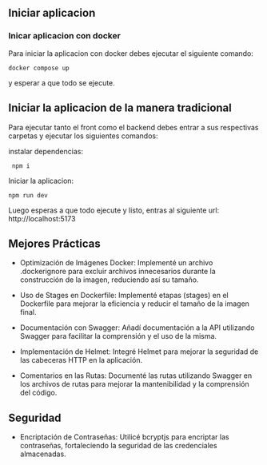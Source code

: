 ## Iniciar aplicacion

### Inicar aplicacion con docker

Para iniciar la aplicacion con docker debes ejecutar el siguiente comando:

`docker compose up`

y esperar a que todo se ejecute.

## Iniciar la aplicacion de la manera tradicional

Para ejecutar tanto el front como el backend debes entrar a sus respectivas carpetas y ejecutar los siguientes comandos:

instalar dependencias:

`` npm i``

Iniciar la aplicacion:

`` npm run dev ``

Luego esperas a que todo ejecute y listo, entras al siguiente url: http://localhost:5173

## Mejores Prácticas

- Optimización de Imágenes Docker: Implementé un archivo .dockerignore para excluir archivos innecesarios durante la construcción de la imagen, reduciendo así su tamaño.

- Uso de Stages en Dockerfile: Implementé etapas (stages) en el Dockerfile para mejorar la eficiencia y reducir el tamaño de la imagen final.

- Documentación con Swagger: Añadí documentación a la API utilizando Swagger para facilitar la comprensión y el uso de la misma.

- Implementación de Helmet: Integré Helmet para mejorar la seguridad de las cabeceras HTTP en la aplicación.

- Comentarios en las Rutas: Documenté las rutas utilizando Swagger en los archivos de rutas para mejorar la mantenibilidad y la comprensión del código.

## Seguridad

- Encriptación de Contraseñas: Utilicé bcryptjs para encriptar las contraseñas, fortaleciendo la seguridad de las credenciales almacenadas.

